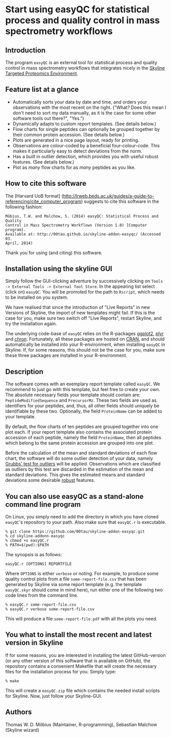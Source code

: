 # Start using easyQC for statistical process and quality control in mass spectrometry workflows

## Introduction

The program `easyQC` is an external tool for statistical process and quality
control in mass spectrometry workflows that integrates nicely in the [Skyline
Targeted Proteomics
Environment](https://skyline.gs.washington.edu/labkey/project/home/software/Skyline/begin.view).

## Feature list at a glance

- Automatically sorts your data by date and time, and orders your observations
  with the most recent on the right.  ("What? Does this mean I don't need to
  sort my data manually, as it is the case for some other software tools out
  there?", "Yes.")
- Dynamically adapts to custom report templates. (See details below.)
- Flow charts for single peptides can optionally be grouped together by their
  common protein accession.   (See details below.)
- Plots are generated in a nice page layout, ready for printing.
- Observations are colour-coded by a beneficial four-colour-code.  This makes
  it particularly easy to detect deviations from the norm.
- Has a built in outlier detection, which provides you with useful robust
  features.  (See details below.)
- Plot as _many_ flow charts for as _many_ peptides as you like.

## How to cite this software

The [Harvard UoB format]
(http://lrweb.beds.ac.uk/guides/a-guide-to-referencing/cite_computer_program)
suggests to cite this software in the following fashion:

    Möbius, T.W. and Malchow, S. (2014) easyQC: Statistical Process and Quality
    Control in Mass Spectrometry Workflows (Version 1.0) [Computer program].
    Available at: http://00tau.github.io/skyline-addon-easyqc/ (Accessed 03.
    April, 2014)

Thank you for using (and citing) this software.

## Installation using the skyline GUI

Simply follow the GUI-clicking adventure by successively clicking on `Tools ->
External Tools -> External Tool Store`.  In the appearing list select (click
on) `easyQC`.  You will be promoted for the path to `Rscript`, which needs to
be installed on you system.

We have realised that since the introduction of "Live Reports" in new Versions
of Skyline, the import of new templates might fail.  If this is the case for
you, make sure two switch off "Live Reports", restart Skyline, and try the
installation again.

The underlying code-base of `easyQC` relies on the R-packages
[ggplot2](http://ggplot2.org/), [plyr](http://plyr.had.co.nz/) and
[chron](http://cran.r-project.org/web/packages/chron/index.html).  Fortunately,
all these packages are hosted on [CRAN](http://cran.r-project.org/), and should
automatically be installed into your R-environment, when installing `easyQC` in
Skyline.  If, for some reasons, this should not be the case for you, make sure
these three packages are installed in your R-environment.

## Description

The software comes with an exemplary report template called `easyQC`.  We
recommend to just go with this template, but feel free to create your own.  The
absolute necessary fields your template should contain are:
`PeptideModifiedSequence` and `PrecursorMz`.  These two fields are used as
identifiers for your peptides, and, thus, all other fields should uniquely be
identifiable by these two.  Optionally, the field `ProteinName` can be added to
your template.

By default, the flow charts of ten peptides are grouped together into one plot
each.  If your report template also contains the associated protein accession
of each peptide, namely the field `ProteinName`, then all peptides which belong
to the same protein accession are grouped into one plot.

Before the calculation of the mean and standard deviations of each flow chart,
the software will do some outlier detection of your data, namely [Grubbs' test
for outliers](http://en.wikipedia.org/wiki/Grubbs%27_test_for_outliers) will be
applied.  Observations which are classified as outliers by this test are
discarded in the estimation of the mean and standard deviations.   This gives
the estimated means and standard deviations some desirable
[robust](http://en.wikipedia.org/wiki/Robust_statistics) features.

## You can also use easyQC as a stand-alone command line program

On Linux, you simply need to add the directory in which you have cloned
`easyQC`'s repository to your path.  Also make sure that `easyQC.r` is
executable.

```
% git clone https://github.com/00tau/skyline-addon-easyqc.git
% cd skyline-addonn-easyqc
% chmod +x easyQC.r
% PATH=$(pwd):$PATH
```

The synopsis is as follows:

```
easyQC.r [OPTIONS] REPORTFILE
```

Where `OPTIONS` is either `verbose` or noting.  For example, to produce some
quality control plots from a file `some-report-file.csv` that has been
generated by Skyline via some report template (e.g. the template `easyQC.skyr`
should come in mind here), run either one of the following two code lines from
the command line.

```
% easyQC.r some-report-file.csv
% easyQC.r verbose some-report-file.csv
```

This will produce a file `some-report-file.pdf` with all the plots you need.

You what to install the most recent and latest version in Skyline
-----------------------------------------------------------------

If for some reasons, you are interested in installing the latest GitHub-version
(or any other version of this software that is available on GitHub), the
repository contains a convenient Makefile that will create the necessary files
for the installation process for you.  Simply type:

```
% make
```

This will create a `easyQC.zip` file which contains the needed install scripts
for Skyline.  Now, just follow your Skyline-GUI.

Authors
-------

Thomas W. D. Möbius (Maintainer, R-programming), Sebastian Malchow (Skyline wizard)
